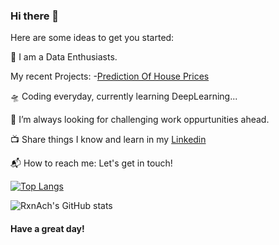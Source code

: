 ### Hi there 👋




Here are some ideas to get you started:

🎤 I am a Data Enthusiasts. 
   
   
   My recent Projects:
   -[Prediction Of House Prices](https://github.com/RxnAch/DeepLearning/blob/main/Predicting_House_Prices_on_kaggle.ipynb)

🛸 Coding everyday, currently learning DeepLearning...

🌋 I’m always looking for challenging work oppurtunities ahead.

<!-- 💬 Actively writing blogs Check it Out!  -->

📺 Share things I know and learn in my [Linkedin](https://www.linkedin.com/in/chhabi-acharya-95747a19a/)

📬 How to reach me: Let's get in touch!




[![Top Langs](https://github-readme-stats.vercel.app/api/top-langs/?username=rxnach&langs_count=8)](https://github.com/rxnach/github-readme-stats)


![RxnAch's GitHub stats](https://github-readme-stats.vercel.app/api?username=rxnach&show_icons=true&theme=radical)

#### Have a great day!

